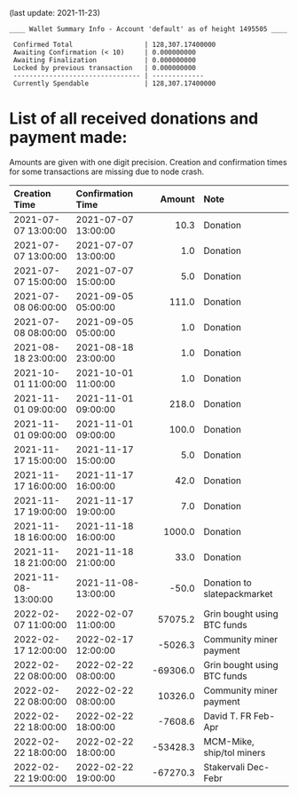 (last update: 2021-11-23)

```
____ Wallet Summary Info - Account 'default' as of height 1495505 ____

 Confirmed Total                  | 128,307.17400000
 Awaiting Confirmation (< 10)     | 0.000000000 
 Awaiting Finalization            | 0.000000000 
 Locked by previous transaction   | 0.000000000 
 -------------------------------- | ------------- 
 Currently Spendable              | 128,307.17400000
```

# List of all received donations and payment made:

Amounts are given with one digit precision. Creation and confirmation times for some transactions are missing due to node crash.


| Creation Time       | Confirmation Time   | Amount  | Note                        |
| :------------------ | :------------------ | ------: | :---------------------------|
| 2021-07-07 13:00:00 | 2021-07-07 13:00:00 |    10.3 | Donation                    |
| 2021-07-07 13:00:00 | 2021-07-07 13:00:00 |     1.0 | Donation                    |
| 2021-07-07 15:00:00 | 2021-07-07 15:00:00 |     5.0 | Donation                    |
| 2021-07-08 06:00:00 | 2021-09-05 05:00:00 |   111.0 | Donation                    |
| 2021-07-08 08:00:00 | 2021-09-05 05:00:00 |     1.0 | Donation                    |
| 2021-08-18 23:00:00 | 2021-08-18 23:00:00 |     1.0 | Donation                    |
| 2021-10-01 11:00:00 | 2021-10-01 11:00:00 |     1.0 | Donation                    |
| 2021-11-01 09:00:00 | 2021-11-01 09:00:00 |   218.0 | Donation                    |
| 2021-11-01 09:00:00 | 2021-11-01 09:00:00 |   100.0 | Donation                    |
| 2021-11-17 15:00:00 | 2021-11-17 15:00:00 |     5.0 | Donation                    |
| 2021-11-17 16:00:00 | 2021-11-17 16:00:00 |    42.0 | Donation                    |
| 2021-11-17 19:00:00 | 2021-11-17 19:00:00 |     7.0 | Donation                    |
| 2021-11-18 16:00:00 | 2021-11-18 16:00:00 |  1000.0 | Donation                    |
| 2021-11-18 21:00:00 | 2021-11-18 21:00:00 |    33.0 | Donation                    |
| 2021-11-08-13:00:00 | 2021-11-08-13:00:00 |   -50.0 | Donation to slatepackmarket |
| 2022-02-07 11:00:00 | 2022-02-07 11:00:00 | 57075.2 | Grin bought using BTC funds |
| 2022-02-17 12:00:00 | 2022-02-17 12:00:00 |-5026.3  | Community miner payment     |
| 2022-02-22 08:00:00 | 2022-02-22 08:00:00 |-69306.0 | Grin bought using BTC funds |
| 2022-02-22 08:00:00 | 2022-02-22 08:00:00 | 10326.0 | Community miner payment     |  
| 2022-02-22 18:00:00 | 2022-02-22 18:00:00 |-7608.6  | David T. FR Feb-Apr         |
| 2022-02-22 18:00:00 | 2022-02-22 18:00:00 |-53428.3 | MCM-Mike, ship/tol miners   |
| 2022-02-22 19:00:00 | 2022-02-22 19:00:00 |-67270.3 | Stakervali Dec-Febr         |
